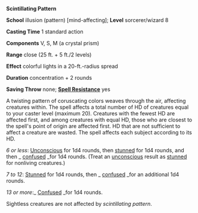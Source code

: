  **Scintillating Pattern**

**School** illusion (pattern) [mind-affecting]; **Level** sorcerer/wizard 8

**Casting Time** 1 standard action

**Components** V, S, M (a crystal prism)

**Range** close (25 ft. + 5 ft./2 levels)

**Effect** colorful lights in a 20-ft.-radius spread

**Duration** concentration + 2 rounds

**Saving Throw** none; **[Spell Resistance](../glossary.md#_spell-resistance)** yes

A twisting pattern of coruscating colors weaves through the air, affecting creatures within. The spell affects a total number of HD of creatures equal to your caster level (maximum 20). Creatures with the fewest HD are affected first, and among creatures with equal HD, those who are closest to the spell's point of origin are affected first. HD that are not sufficient to affect a creature are wasted. The spell affects each subject according to its HD.

_6 or less_: [Unconscious](../glossary.md#_unconscious) for 1d4 rounds, then [stunned](../glossary.md#_stunned) for 1d4 rounds, and then _ [confused](../glossary.md#_confused) _for 1d4 rounds. (Treat an [unconscious](../glossary.md#_unconscious) result as [stunned](../glossary.md#_stunned) for nonliving creatures.)

_7 to 12_: [Stunned](../glossary.md#_stunned) for 1d4 rounds, then _ [confused](../glossary.md#_confused) _for an additional 1d4 rounds.

_13 or more_:_ [Confused](../glossary.md#_confused) _for 1d4 rounds.

Sightless creatures are not affected by _scintillating pattern_.

